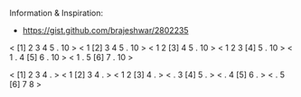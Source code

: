 Information & Inspiration:
- https://gist.github.com/brajeshwar/2802235


< [1] 2  3  4  5 . 10 >
<  1 [2] 3  4  5 . 10 >
<  1  2 [3] 4  5 . 10 >
<  1  2  3 [4] 5 . 10 >
<  1  .  4 [5] 6 . 10 >
<  1  .  5 [6] 7 . 10 >

< [1] 2  3  4  .  >
<  1 [2] 3  4  .  >
<  1  2 [3] 4  .  >
<  .  3 [4] 5  .  >
<  .  4 [5] 6  .  >
<  .  5 [6] 7  8  >
